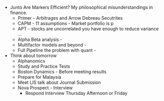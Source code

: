 - Junto Are Markers Efficient? My philosophical misunderstandings in finance.
    - Primer - Arbitrages and Arrow Debreau Secutrites
    - CAPM - 11 assumptions - Market portfolio is p
    - APT - stocks are uncorrelated you have enough to reduce variance …
    - Alpha Beta analysis - 
    - Multifactor models and beyond -
    - Full Pipeline the problem with quant -
- Think about tomorrow
    - Alphanomics
    - Study and Practice Tests
    - Boston Dynamics - Before meeting results
    - Prepare for Malaysia
    - Meet LIS talk about Journal Submission 
    - Nova Prospect - Interview
        - Respond Interview Thursday Afternoon or Friday

